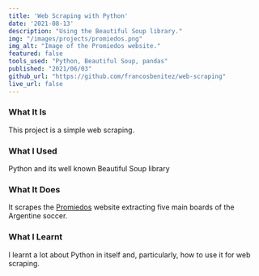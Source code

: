 ```yaml
---
title: 'Web Scraping with Python'
date: '2021-08-13'
description: "Using the Beautiful Soup library."
img: "/images/projects/promiedos.png"
img_alt: "Image of the Promiedos website."
featured: false
tools_used: "Python, Beautiful Soup, pandas"
published: "2021/06/03"
github_url: "https://github.com/francosbenitez/web-scraping"
live_url: false
---
```


### What It Is
This project is a simple web scraping. 

### What I Used
Python and its well known Beautiful Soup library

### What It Does
It scrapes the [Promiedos](https://www.promiedos.com.ar/primera) website extracting five main boards of the Argentine soccer.

### What I Learnt
I learnt a lot about Python in itself and, particularly, how to use it for web scraping. 


